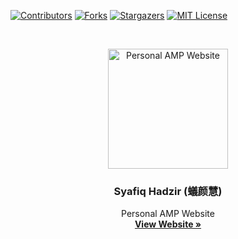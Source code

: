 <!-- PROJECT SHIELDS -->
<!--
*** I'm using markdown "reference style" links for readability.
*** Reference links are enclosed in brackets [ ] instead of parentheses ( ).
*** See the bottom of this document for the declaration of the reference variables
*** for contributors-url, forks-url, etc. This is an optional, concise syntax you may use.
*** https://www.markdownguide.org/basic-syntax/#reference-style-links
-->
[![Contributors][contributors-shield]][contributors-url]
[![Forks][forks-shield]][forks-url]
[![Stargazers][stars-shield]][stars-url]
[![MIT License][license-shield]][license-url]

<!-- PROJECT LOGO -->
<br />
<p align="center">
  <a rel="noopener noreferrer" href="https://github.com/SyafiqHadzir/amp.syafiqhadzir.dev">
    <img src="https://syafiqhadzir.dev/favicons/android-chrome-192x192.png"
         alt="Personal AMP Website"
         title="Personal AMP Website"
         height="192" />
  </a>

  <h3 align="center">Syafiq Hadzir (蟻颜慧)</h3>

  <p align="center">
    Personal AMP Website
    <br />
    <a rel="noopener noreferrer" href="https://amp.syafiqhadzir.dev/"><strong>View Website »</strong></a>
    <br />
  </p>
</p>

<!-- MARKDOWN LINKS & IMAGES -->
<!-- https://www.markdownguide.org/basic-syntax/#reference-style-links -->
[contributors-shield]: https://img.shields.io/github/contributors/SyafiqHadzir/amp.syafiqhadzir.dev.svg?style=flat-square
[contributors-url]: https://github.com/SyafiqHadzir/amp.syafiqhadzir.dev/graphs/contributors
[forks-shield]: https://img.shields.io/github/forks/SyafiqHadzir/amp.syafiqhadzir.dev.svg?style=flat-square
[forks-url]: https://github.com/SyafiqHadzir/amp.syafiqhadzir.dev/network/members
[stars-shield]: https://img.shields.io/github/stars/SyafiqHadzir/amp.syafiqhadzir.dev.svg?style=flat-square
[stars-url]: https://github.com/SyafiqHadzir/amp.syafiqhadzir.dev/stargazers
[license-shield]: https://img.shields.io/github/license/SyafiqHadzir/amp.syafiqhadzir.dev.svg?style=flat-square
[license-url]: https://github.com/SyafiqHadzir/amp.syafiqhadzir.dev/blob/master/LICENSE.txt
